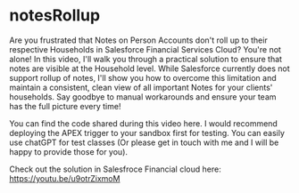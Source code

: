 # notesRollup
Are you frustrated that Notes on Person Accounts don't roll up to their respective Households in Salesforce Financial Services Cloud? You're not alone! In this video, I'll walk you through a practical solution to ensure that notes are visible at the Household level. While Salesforce currently does not support rollup of notes, I'll show you how to overcome this limitation and maintain a consistent, clean view of all important Notes for your clients' households. Say goodbye to manual workarounds and ensure your team has the full picture every time!

You can find the code shared during this video here. I would recommend deploying the APEX trigger to your sandbox first for testing. You can easily use chatGPT for test classes (Or please get in touch with me and I will be happy to provide those for you).

Check out the solution in Salesfroce Financial cloud here: https://youtu.be/u9otrZixmoM
